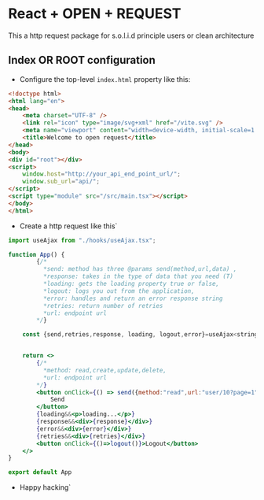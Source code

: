 # React + OPEN + REQUEST

This a http request package for s.o.l.i.d principle users or clean architecture


## Index OR ROOT configuration

- Configure the top-level `index.html` property like this:

```html
<!doctype html>
<html lang="en">
<head>
    <meta charset="UTF-8" />
    <link rel="icon" type="image/svg+xml" href="/vite.svg" />
    <meta name="viewport" content="width=device-width, initial-scale=1.0" />
    <title>Welcome to open request</title>
</head>
<body>
<div id="root"></div>
<script>
    window.host="http://your_api_end_point_url/";
    window.sub_url="api/";
</script>
<script type="module" src="/src/main.tsx"></script>
</body>
</html>

```

- Create a http request like this`

```jsx
import useAjax from "./hooks/useAjax.tsx";

function App() {
        {/*
          *send: method has three @params send(method,url,data) ,
          *response: takes in the type of data that you need (T)
          *loading: gets the loading property true or false,
          *logout: logs you out from the application,
          *error: handles and return an error response string
          *retries: return number of retries
          *url: endpoint url
        */}

    const {send,retries,response, loading, logout,error}=useAjax<string>(8600)


    return <>
        {/*
          *method: read,create,update,delete,
          *url: endpoint url
        */}
        <button onClick={() => send({method:"read",url:"user/10?page=1"})}>
            Send
        </button>
        {loading&&<p>loading...</p>}
        {response&&<div>{response}</div>}
        {error&&<div>{error}</div>}
        {retries&&<div>{retries}</div>}
        <button onClick={()=>logout()}>Logout</button>
    </>
}

export default App

```

- Happy hacking`